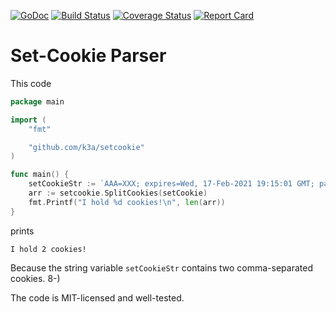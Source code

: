 [![GoDoc](https://godoc.org/github.com/k3a/setcookie?status.svg)](https://godoc.org/github.com/k3a/setcookie)
[![Build Status](https://travis-ci.org/k3a/setcookie.svg?branch=master)](https://travis-ci.org/k3a/setcookie)
[![Coverage Status](https://coveralls.io/repos/k3a/setcookie/badge.svg?branch=master&service=github)](https://coveralls.io/github/k3a/setcookie?branch=master)
[![Report Card](https://goreportcard.com/badge/github.com/k3a/setcookie)](https://goreportcard.com/report/github.com/k3a/setcookie)

# Set-Cookie Parser

This code

```go
package main

import (
	"fmt"

	"github.com/k3a/setcookie"
)

func main() {
	setCookieStr := `AAA=XXX; expires=Wed, 17-Feb-2021 19:15:01 GMT; path=/; priority=high, BBB=YYY; expires=Wed, 17-Feb-2021 19:15:01 GMT; path=/`
	arr := setcookie.SplitCookies(setCookie)
	fmt.Printf("I hold %d cookies!\n", len(arr))
}
```

prints

```
I hold 2 cookies!
```

Because the string variable `setCookieStr` contains two comma-separated cookies. 8-)

The code is MIT-licensed and well-tested.
